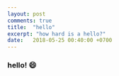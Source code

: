 ```yaml
---
layout: post
comments: true
title:  "hello"
excerpt: "how hard is a hello?"
date:   2018-05-25 00:40:00 +0700
---
```


### hello! 😄